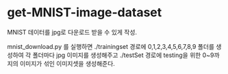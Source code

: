 # get-MNIST-image-dataset
MNIST 데이터를 jpg로 다운로드 받을 수 있게 작성.

mnist_download.py 를 실행하면  ./trainingset 경로에 0,1,2,3,4,5,6,7,8,9 폴더를 생성하여 각 폴더마다 jpg 이미지를 생성해주고
./testSet 경로에 testing을 위한 0~9까지의 이미지가 섞인 이미지셋을 생성해준다.
